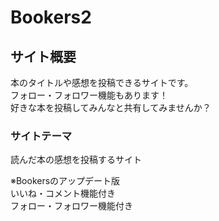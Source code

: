 # Bookers2

## サイト概要
本のタイトルや感想を投稿できるサイトです。<br>
フォロー・フォロワー機能もあります！<br>
好きな本を投稿してみんなと共有してみませんか？

### サイトテーマ
読んだ本の感想を投稿するサイト

※Bookersのアップデート版<br>
いいね・コメント機能付き<br>
フォロー・フォロワー機能付き
